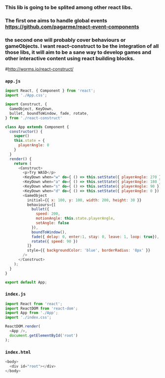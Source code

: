 ### This lib is going to be splited among other react libs.
### The first one aims to handle global events https://github.com/pagarme/react-event-components
### the second one will probably cover behaviours or gameObjects. I want react-construct to be the integration of all those libs, it will aim to be a sane way to develop games and other interactive content using react building blocks.

#http://worms.io/react-construct/

### `app.js`
```javascript
import React, { Component } from 'react';
import './App.css';

import Construct, {
  GameObject, KeyDown,
  bullet, boundToWindow, fade, rotate,
} from './react-construct'

class App extends Component {
  constructor() {
    super()
    this.state = {
      playerAngle: 0
    }
  }
  render() {
    return (
      <Construct>
        <p>Try WASD</p>
        <KeyDown when="w" do={ () => this.setState({ playerAngle: 270 }) } />
        <KeyDown when="a" do={ () => this.setState({ playerAngle: 180 }) } />
        <KeyDown when="s" do={ () => this.setState({ playerAngle: 90 }) } />
        <KeyDown when="d" do={ () => this.setState({ playerAngle: 0 }) } />
        <GameObject
          initial={{ x: 100, y: 100, width: 200, height: 30 }}
          behaviours={[
            bullet({
              speed: 200,
              motionAngle: this.state.playerAngle,
              setAngle: false
            }),
            boundToWindow(),
            fade({ delay: 0, enter:1, stay: 0, leave: 1, loop: true}),
            rotate({ speed: 90 })
          ]}
          style={{ backgroundColor: 'blue', borderRadius: '8px' }}
        />
      </Construct>
    );
  }
}

export default App;
```

### `index.js`
```javascript
import React from 'react';
import ReactDOM from 'react-dom';
import App from './App';
import './index.css';

ReactDOM.render(
  <App />,
  document.getElementById('root')
);
```

### `index.html`
```javascript
<body>
  <div id="root"></div>
</body>
```
